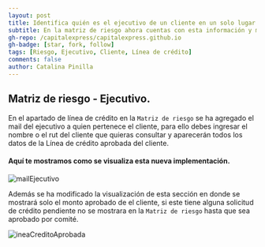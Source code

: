 ```yaml
---
layout: post
title: Identifica quién es el ejecutivo de un cliente en un solo lugar
subtitle: En la matriz de riesgo ahora cuentas con esta información y más.
gh-repo: /capitalexpress/capitalexpress.github.io
gh-badge: [star, fork, follow]
tags: [Riesgo, Ejecutivo, Cliente, Línea de crédito]
comments: false
author: Catalina Pinilla
---
```


## Matriz de riesgo - Ejecutivo.

En el apartado de línea de crédito en la `Matriz de riesgo` se ha agregado el mail del ejecutivo a quien pertenece el cliente, para ello debes ingresar el nombre o el rut del cliente que quieras consultar y aparecerán todos los datos de la Línea de crédito aprobada del cliente.

#### Aquí te mostramos como se visualiza esta nueva implementación.

![mailEjecutivo](https://cdn.capitalexpress.cl/img/2025-08-25-mail-ejecutivo-1.jpg)

Además se ha modificado la visualización de esta sección en donde se mostrará solo el monto aprobado de el cliente, si este tiene alguna solicitud de crédito pendiente no se mostrara en la `Matriz de riesgo` hasta que sea aprobado por comité.

![ineaCreditoAprobada](https://cdn.capitalexpress.cl/img/2025-08-25-linea-credito-aporbada.jpg)
